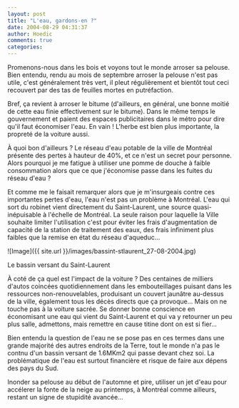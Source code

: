 ```yaml
---
layout: post
title: "L'eau, gardons-en ?"
date: 2004-08-29 04:31:37
author: Hoedic
comments: true
categories: 
---
```



Promenons-nous dans les bois et voyons tout le monde arroser sa pelouse. Bien entendu, rendu au mois de septembre arroser la pelouse n'est pas utile, c'est généralement très vert, il pleut régulièrement et bientôt tout ceci recouvert par des tas de feuilles mortes en putréfaction.

Bref, ça revient à arroser le bitume (d'ailleurs, en général, une bonne moitié de cette eau finie effectivement sur le bitume). Dans le même temps le gouvernement et  paient des espaces publicitaires dans le métro pour dire qu'il faut économiser l'eau. En vain ! L'herbe est bien plus importante, la propreté de la voiture aussi.

À quoi bon d'ailleurs ? Le réseau d'eau potable de la ville de Montréal présente des pertes à hauteur de 40%, et ce n'est un secret pour personne. Alors pourquoi je me fatigue à utiliser une pomme de douche à faible consommation alors que ce que j'économise passe dans les fuites du réseau d'eau ?

Et comme me le faisait remarquer  alors que je m'insurgeais contre ces importantes pertes d'eau, l'eau n'est pas un problème à Montréal. L'eau qui sort du robinet vient directement du Saint-Laurent, une source quasi-inépuisable à l'échelle de Montréal. La seule raison pour laquelle la Ville souhaite limiter l'utilisation c'est pour éviter les frais d'augmentation de capacité de la station de traitement des eaux, des frais infiniment plus faibles que la remise en état du réseau d'aqueduc...

![Image]({{ site.url }}/images/bassint-stlaurent_27-08-2004.jpg)
<div class="photoattrib">Le bassin versant du Saint-Laurent</div>



À coté de ça quel est l'impact de la voiture ? Des centaines de milliers d'autos coincées quotidiennement dans les embouteillages puisant dans les ressources non-renouvelables, produisant un couvert jaunâtre au-dessus de la ville, également tous les décès directs que ça provoque... Mais on ne touche pas à la voiture sacrée. Se donner bonne conscience en économisant une eau qui vient du Saint-Laurent et qui va y retourner un peu plus salle, admettons, mais remettre en cause titine dont on est si fier...

Bien entendu la question de l'eau ne se pose pas en ces termes dans une grande majorité des autres endroits de la Terre, tout le monde n'a pas le contnu d'un bassin versant de 1.6MKm2 qui passe devant chez soi. La problématique de l'eau est surtout financière et risque de faire aux dépens des pays du Sud. 

Inonder sa pelouse au début de l'automne et pire, utiliser un jet d'eau pour accélerer la fonte de la neige au printemps, à Montréal comme ailleurs, restant un signe de stupidité avancée...